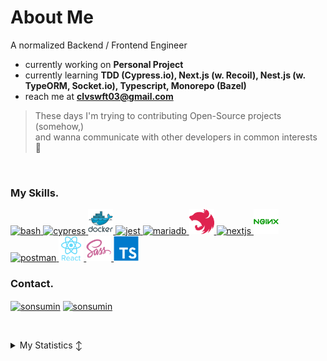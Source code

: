 # About Me

A normalized Backend / Frontend Engineer

- currently working on **Personal Project**
- currently learning **TDD (Cypress.io), Next.js (w. Recoil), Nest.js (w. TypeORM, Socket.io), Typescript, Monorepo (Bazel)**
- reach me at **clvswft03@gmail.com**

> These days I'm trying to contributing Open-Source projects (somehow,)\
> and wanna communicate with other developers in common interests 💬

&nbsp;

<h3 align="left">My Skills.</h3>
<p align="left"> <a href="https://www.gnu.org/software/bash/" target="_blank" rel="noreferrer"> <img src="https://www.vectorlogo.zone/logos/gnu_bash/gnu_bash-icon.svg" alt="bash" width="40" height="40"/> </a> <a href="https://www.cypress.io" target="_blank" rel="noreferrer"> <img src="https://raw.githubusercontent.com/simple-icons/simple-icons/6e46ec1fc23b60c8fd0d2f2ff46db82e16dbd75f/icons/cypress.svg" alt="cypress" width="40" height="40"/> </a> <a href="https://www.docker.com/" target="_blank" rel="noreferrer"> <img src="https://raw.githubusercontent.com/devicons/devicon/master/icons/docker/docker-original-wordmark.svg" alt="docker" width="40" height="40"/> </a> <a href="https://jestjs.io" target="_blank" rel="noreferrer"> <img src="https://www.vectorlogo.zone/logos/jestjsio/jestjsio-icon.svg" alt="jest" width="40" height="40"/> </a> <a href="https://mariadb.org/" target="_blank" rel="noreferrer"> <img src="https://www.vectorlogo.zone/logos/mariadb/mariadb-icon.svg" alt="mariadb" width="40" height="40"/> </a> <a href="https://nestjs.com/" target="_blank" rel="noreferrer"> <img src="https://raw.githubusercontent.com/devicons/devicon/master/icons/nestjs/nestjs-plain.svg" alt="nestjs" width="40" height="40"/> </a> <a href="https://nextjs.org/" target="_blank" rel="noreferrer"> <img src="https://cdn.worldvectorlogo.com/logos/nextjs-2.svg" alt="nextjs" width="40" height="40"/> </a> <a href="https://www.nginx.com" target="_blank" rel="noreferrer"> <img src="https://raw.githubusercontent.com/devicons/devicon/master/icons/nginx/nginx-original.svg" alt="nginx" width="40" height="40"/> </a> <a href="https://postman.com" target="_blank" rel="noreferrer"> <img src="https://www.vectorlogo.zone/logos/getpostman/getpostman-icon.svg" alt="postman" width="40" height="40"/> </a> <a href="https://reactjs.org/" target="_blank" rel="noreferrer"> <img src="https://raw.githubusercontent.com/devicons/devicon/master/icons/react/react-original-wordmark.svg" alt="react" width="40" height="40"/> </a> <a href="https://sass-lang.com" target="_blank" rel="noreferrer"> <img src="https://raw.githubusercontent.com/devicons/devicon/master/icons/sass/sass-original.svg" alt="sass" width="40" height="40"/> </a> <a href="https://www.typescriptlang.org/" target="_blank" rel="noreferrer"> <img src="https://raw.githubusercontent.com/devicons/devicon/master/icons/typescript/typescript-original.svg" alt="typescript" width="40" height="40"/> </a> </p>

<h3 align="left">Contact.</h3>
<p align="left"> <a href="https://linkedin.com/in/sonsumin" target="blank"><img align="center" src="https://raw.githubusercontent.com/rahuldkjain/github-profile-readme-generator/master/src/images/icons/Social/github.svg" alt="sonsumin" height="30" width="40" /></a> <a href="https://linkedin.com/in/sonsumin" target="blank"><img align="center" src="https://raw.githubusercontent.com/rahuldkjain/github-profile-readme-generator/master/src/images/icons/Social/linked-in-alt.svg" alt="sonsumin" height="30" width="40" /></a>
</p>

&nbsp;

<details>
 <summary>My Statistics ↕️</summary>

<!--START_SECTION:waka-->
![Code Time](http://img.shields.io/badge/Code%20Time-416%20hrs%2011%20mins-blue)

![Profile Views](http://img.shields.io/badge/Profile%20Views-233-blue)

**🐱 My GitHub Data** 

> 🏆 405 Contributions in the Year 2022
 > 
> 📦 12.5 MB Used in GitHub's Storage 
 > 
> 💼 Opted to Hire
 > 
> 📜 262 Public Repositories 
 > 
> 🔑 98 Private Repositories  
 > 
**I'm a Night 🦉** 

```text
🌞 Morning    17 commits     ███░░░░░░░░░░░░░░░░░░░░░░   13.28% 
🌆 Daytime    36 commits     ███████░░░░░░░░░░░░░░░░░░   28.12% 
🌃 Evening    37 commits     ███████░░░░░░░░░░░░░░░░░░   28.91% 
🌙 Night      38 commits     ███████░░░░░░░░░░░░░░░░░░   29.69%

```
📅 **I'm Most Productive on Wednesday** 

```text
Monday       14 commits     ██░░░░░░░░░░░░░░░░░░░░░░░   10.94% 
Tuesday      3 commits      ░░░░░░░░░░░░░░░░░░░░░░░░░   2.34% 
Wednesday    37 commits     ███████░░░░░░░░░░░░░░░░░░   28.91% 
Thursday     35 commits     ██████░░░░░░░░░░░░░░░░░░░   27.34% 
Friday       20 commits     ████░░░░░░░░░░░░░░░░░░░░░   15.62% 
Saturday     14 commits     ██░░░░░░░░░░░░░░░░░░░░░░░   10.94% 
Sunday       5 commits      █░░░░░░░░░░░░░░░░░░░░░░░░   3.91%

```


📊 **This Week I Spent My Time On** 

```text
⌚︎ Time Zone: Asia/Seoul

💬 Programming Languages: 
Other                    48 hrs 45 mins      ███████████████░░░░░░░░░░   62.64% 
TypeScript               14 hrs 48 mins      ████░░░░░░░░░░░░░░░░░░░░░   19.03% 
JSON                     5 hrs 53 mins       ██░░░░░░░░░░░░░░░░░░░░░░░   7.58% 
Bash                     1 hr 54 mins        ░░░░░░░░░░░░░░░░░░░░░░░░░   2.44% 
Python                   1 hr 50 mins        ░░░░░░░░░░░░░░░░░░░░░░░░░   2.37%

🔥 Editors: 
Browser                  45 hrs 37 mins      ██████████████░░░░░░░░░░░   58.63% 
VS Code                  29 hrs 2 mins       █████████░░░░░░░░░░░░░░░░   37.31% 
Neovim                   3 hrs 6 mins        █░░░░░░░░░░░░░░░░░░░░░░░░   4.0% 
IntelliJ                 3 mins              ░░░░░░░░░░░░░░░░░░░░░░░░░   0.07%

💻 Operating System: 
Linux                    76 hrs 27 mins      ████████████████████████░   98.24% 
Windows                  1 hr 22 mins        ░░░░░░░░░░░░░░░░░░░░░░░░░   1.76%

```

**I Mostly Code in JavaScript** 

```text
JavaScript               19 repos            ██████░░░░░░░░░░░░░░░░░░░   25.0% 
TypeScript               18 repos            ██████░░░░░░░░░░░░░░░░░░░   23.68% 
Shell                    9 repos             ███░░░░░░░░░░░░░░░░░░░░░░   11.84% 
CSS                      7 repos             ██░░░░░░░░░░░░░░░░░░░░░░░   9.21% 
Python                   6 repos             ██░░░░░░░░░░░░░░░░░░░░░░░   7.89%

```


**Timeline**

![Chart not found](https://raw.githubusercontent.com/todaypp/todaypp/master/charts/bar_graph.png) 


 Last Updated on 10/02/2022 11:11:32 UTC
<!--END_SECTION:waka-->
</details>
